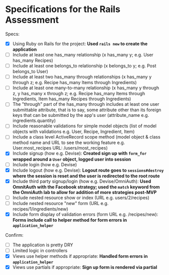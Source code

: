 # Specifications for the Rails Assessment

Specs:
- [x] Using Ruby on Rails for the project: **Used `rails new` to create the application**  
- [ ] Include at least one has_many relationship (x has_many y; e.g. User has_many Recipes) 
- [ ] Include at least one belongs_to relationship (x belongs_to y; e.g. Post belongs_to User)
- [ ] Include at least two has_many through relationships (x has_many y through z; e.g. Recipe has_many Items through Ingredients)
- [ ] Include at least one many-to-many relationship (x has_many y through z, y has_many x through z; e.g. Recipe has_many Items through Ingredients, Item has_many Recipes through Ingredients)
- [ ] The "through" part of the has_many through includes at least one user submittable attribute, that is to say, some attribute other than its foreign keys that can be submitted by the app's user (attribute_name e.g. ingredients.quantity)
- [ ] Include reasonable validations for simple model objects (list of model objects with validations e.g. User, Recipe, Ingredient, Item)
- [ ] Include a class level ActiveRecord scope method (model object & class method name and URL to see the working feature e.g. User.most_recipes URL: /users/most_recipes)
- [X] Include signup (how e.g. Devise): **Created sign up with `form_for` wrapped around a `User` object, logged user into session**
- [ ] Include login (how e.g. Devise)
- [X] Include logout (how e.g. Devise): **Logout route goes to `sessions#destroy` where the session is reset and the user is redirected to the root route**
- [X] Include third party signup/login (how e.g. Devise/OmniAuth): **Used OmnitAuth with the Facebook strategy; used the `match` keyword from the OmniAuth lab to allow for addition of more strategies post-MVP**
- [ ] Include nested resource show or index (URL e.g. users/2/recipes)
- [ ] Include nested resource "new" form (URL e.g. recipes/1/ingredients/new)
- [X] Include form display of validation errors (form URL e.g. /recipes/new): **Forms include call to helper method for form errors in `application_helper`**

Confirm:
- [ ] The application is pretty DRY
- [ ] Limited logic in controllers
- [X] Views use helper methods if appropriate: **Handled form errors in `application_helper`**
- [X] Views use partials if appropriate: **Sign up form is rendered via partial**